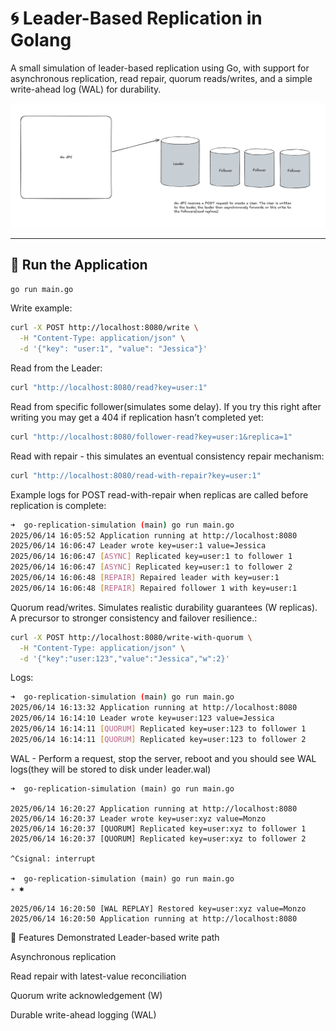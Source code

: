 # 🌀 Leader-Based Replication in Golang

A small simulation of leader-based replication using Go, with support for asynchronous replication, read repair, quorum reads/writes, and a simple write-ahead log (WAL) for durability.

![Basic Architecture](basic-architecture.png)

---

## 🚀 Run the Application

```bash
go run main.go
```

Write example:

```sh
curl -X POST http://localhost:8080/write \
  -H "Content-Type: application/json" \
  -d '{"key": "user:1", "value": "Jessica"}'
```

Read from the Leader:
```sh
curl "http://localhost:8080/read?key=user:1"
```

Read from specific follower(simulates some delay). If you try this right after writing you may get a 404 if replication hasn’t completed yet:

```sh
curl "http://localhost:8080/follower-read?key=user:1&replica=1"
```

Read with repair - this simulates an eventual consistency repair mechanism:
```sh
curl "http://localhost:8080/read-with-repair?key=user:1"
```

Example logs for POST read-with-repair when replicas are called before replication is complete:

```sh
➜  go-replication-simulation (main) go run main.go                                                                      ✭
2025/06/14 16:05:52 Application running at http://localhost:8080
2025/06/14 16:06:47 Leader wrote key=user:1 value=Jessica
2025/06/14 16:06:47 [ASYNC] Replicated key=user:1 to follower 1
2025/06/14 16:06:47 [ASYNC] Replicated key=user:1 to follower 2
2025/06/14 16:06:48 [REPAIR] Repaired leader with key=user:1
2025/06/14 16:06:48 [REPAIR] Repaired follower 1 with key=user:1
```
Quorum read/writes. Simulates realistic durability guarantees (W replicas). A precursor to stronger consistency and failover resilience.:
```sh
curl -X POST http://localhost:8080/write-with-quorum \
  -H "Content-Type: application/json" \
  -d '{"key":"user:123","value":"Jessica","w":2}'
```
Logs:
```sh
➜  go-replication-simulation (main) go run main.go                                                                      ✭
2025/06/14 16:13:32 Application running at http://localhost:8080
2025/06/14 16:14:10 Leader wrote key=user:123 value=Jessica
2025/06/14 16:14:11 [QUORUM] Replicated key=user:123 to follower 1
2025/06/14 16:14:11 [QUORUM] Replicated key=user:123 to follower 2
```

WAL - Perform a request, stop the server, reboot and you should see WAL logs(they will be stored to disk under leader.wal)
```
➜  go-replication-simulation (main) go run main.go                                                                    

2025/06/14 16:20:27 Application running at http://localhost:8080
2025/06/14 16:20:37 Leader wrote key=user:xyz value=Monzo
2025/06/14 16:20:37 [QUORUM] Replicated key=user:xyz to follower 1
2025/06/14 16:20:37 [QUORUM] Replicated key=user:xyz to follower 2

^Csignal: interrupt

➜  go-replication-simulation (main) go run main.go                                                                    ✭ ✱

2025/06/14 16:20:50 [WAL REPLAY] Restored key=user:xyz value=Monzo
2025/06/14 16:20:50 Application running at http://localhost:8080
```

🧠 Features Demonstrated
Leader-based write path

Asynchronous replication

Read repair with latest-value reconciliation

Quorum write acknowledgement (W)

Durable write-ahead logging (WAL)